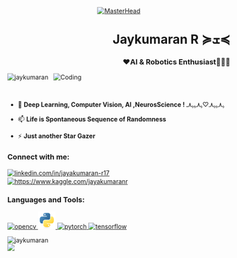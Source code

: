 <p align="center">
  <a href="https://jaykumaran.io">
    <img src="https://github.com/Jaykumaran/Jaykumaran/blob/main/readmegif.gif" alt="MasterHead">
  </a>
</p>
<h1 align="right">Jaykumaran R ≽ܫ≼</h1>
<h3 align="right">❤️AI & Robotics Enthusiast🧑🏻‍💻</h3>
<img align = "right" alt="Coding" width="400" src="https://s.yimg.com/ny/api/res/1.2/SgbY9M0ED4pTGQ7U6MaEnw--/YXBwaWQ9aGlnaGxhbmRlcjt3PTcwNTtoPTM5NztjZj13ZWJw/https://s.yimg.com/os/creatr-uploaded-images/2023-06/fff63b50-0943-11ee-a9dd-649a2dab66a0">
<p align="left"> <img src="https://komarev.com/ghpvc/?username=jaykumaran&label=Profile%20views&color=0e75b6&style=flat" alt="jaykumaran" /> </p>

<p align="left"> <a href="https://twitter.com/" target="blank"><img src="https://img.shields.io/twitter/follow/?logo=twitter&style=for-the-badge" alt="" /></a> </p>

- 💬 **Deep Learning, Computer Vision, AI ,NeurosScience !** ﮩ٨ـﮩﮩ٨ـ♡ﮩ٨ـﮩﮩ٨ـ

- 📫 **Life is Spontaneous Sequence of Randomness**

- ⚡ **Just another Star Gazer**

<h3 align="left">Connect with me:</h3>
<p align="left">
  <a href="https://linkedin.com/in/jayakumaran-r17" target="_blank"><img align="center" src="https://raw.githubusercontent.com/rahuldkjain/github-profile-readme-generator/master/src/images/icons/Social/linked-in-alt.svg" alt="linkedin.com/in/jayakumaran-r17" height="30" width="40" /></a>
  <a href="https://www.kaggle.com/jayakumaranr" target="_blank"><img align="center" src="https://raw.githubusercontent.com/rahuldkjain/github-profile-readme-generator/master/src/images/icons/Social/kaggle.svg" alt="https://www.kaggle.com/jayakumaranr" height="30" width="40" /></a>
</p>



<h3 align="left">Languages and Tools:</h3>
<p align="left">  <a href="https://www.mongodb.com/" target="_blank" rel="noreferrer"> <a href="https://opencv.org/" target="_blank" rel="noreferrer"> <img src="https://www.vectorlogo.zone/logos/opencv/opencv-icon.svg" alt="opencv" width="40" height="40"/> </a>  <a href="https://www.python.org" target="_blank" rel="noreferrer"> <img src="https://raw.githubusercontent.com/devicons/devicon/master/icons/python/python-original.svg" alt="python" width="40" height="40"/> </a> <a href="https://pytorch.org/" target="_blank" rel="noreferrer"> <img src="https://www.vectorlogo.zone/logos/pytorch/pytorch-icon.svg" alt="pytorch" width="40" height="40"/> </a>   <a href="https://www.tensorflow.org" target="_blank" rel="noreferrer"> <img src="https://www.vectorlogo.zone/logos/tensorflow/tensorflow-icon.svg" alt="tensorflow" width="40" height="40"/> </a>  </p>

<div style="display: flex; justify-content: space-between;">
  <img align="center" src="https://github-readme-stats.vercel.app/api/top-langs?username=jaykumaran&show_icons=true&locale=en&layout=compact" alt="jaykumaran" style="flex: 1;">
<!--   <img align="center" src="https://github-readme-stats.vercel.app/api?username=jaykumaran&show_icons=true&locale=en" alt="jaykumaran" style="flex: 1;"> -->
 
</div>

<img src="https://freight.cargo.site/t/original/i/38fa54e0c4e7d757054252850f4f5ea41e702d9fbaec5b9763d7781f57e79c7f/SylviaBoomerYang_helloworld4.gif" >
<!-- <p align="center">
  <a href="https://jaykumaran.io">
    <img src="https://freight.cargo.site/t/original/i/38fa54e0c4e7d757054252850f4f5ea41e702d9fbaec5b9763d7781f57e79c7f/SylviaBoomerYang_helloworld4.gif" alt="MasterHead">
  </a>
</p> -->

